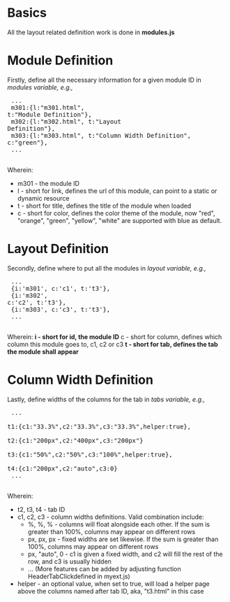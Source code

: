 # Basics #
All the layout related definition work is done in **modules.js**

# Module Definition #
Firstly, define all the necessary information for a given module ID in _modules variable, e.g.,_<pre>
...<br>
m301:{l:"m301.html", t:"Module Definition"},<br>
m302:{l:"m302.html", t:"Layout Definition"},<br>
m303:{l:"m303.html", t:"Column Width Definition", c:"green"},<br>
...<br>
</pre>
Wherein:
  * m301 - the module ID
  * l - short for link, defines the url of this module, can point to a static or dynamic resource
  * t - short for title, defines the title of the module when loaded
  * c - short for color, defines the color theme of the module, now "red", "orange", "green", "yellow", "white" are supported with blue as default.

# Layout Definition #
Secondly, define where to put all the modules in _layout variable, e.g.,_<pre>
...<br>
{i:'m301', c:'c1', t:'t3'},<br>
{i:'m302', c:'c2', t:'t3'},<br>
{i:'m303', c:'c3', t:'t3'},<br>
...<br>
</pre>
Wherein:
**i - short for id, the module ID** c - short for column, defines which column this module goes to, c1, c2 or c3
**t - short for tab, defines the tab the module shall appear**

# Column Width Definition #
Lastly, define widths of the columns for the tab in _tabs variable, e.g.,_<pre>
...<br>
t1:{c1:"33.3%",c2:"33.3%",c3:"33.3%",helper:true},<br>
t2:{c1:"200px",c2:"400px",c3:"200px"}<br>
t3:{c1:"50%",c2:"50%",c3:"100%",helper:true},<br>
t4:{c1:"200px",c2:"auto",c3:0}<br>
...<br>
</pre>
Wherein:
  * t2, t3, t4 - tab ID
  * c1, c2, c3 - column widths definitions. Valid combination include:
    * %, %, % - columns will float alongside each other. If the sum is greater than 100%, columns may appear on different rows
    * px, px, px - fixed widths are set likewise. If the sum is greater than 100%, columns may appear on different rows
    * px, "auto", 0 - c1 is given a fixed width, and c2 will fill the rest of the row, and c3 is usually hidden
    * ... (More features can be added by adjusting function HeaderTabClickdefined in myext.js)
  * helper - an optional value, when set to true, will load a helper page above the columns named after tab ID, aka, "t3.html" in this case